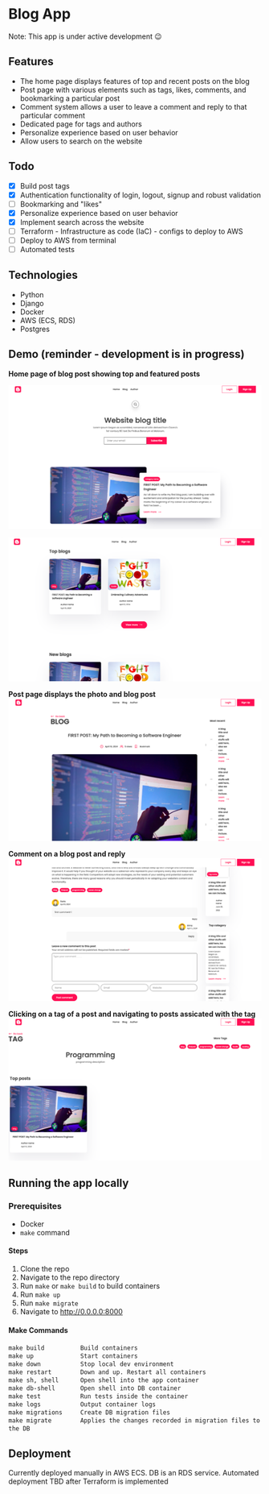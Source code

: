 # Blog App

Note: This app is under active development :wink:

## Features
- The home page displays features of top and recent posts on the blog
- Post page with various elements such as tags, likes, comments, and bookmarking a particular post
- Comment system allows a user to leave a comment and reply to that particular comment
- Dedicated page for tags and authors
- Personalize experience based on user behavior
- Allow users to search on the website

## Todo
- [x] Build post tags
- [x] Authentication functionality of login, logout, signup and robust validation
- [ ] Bookmarking and "likes"
- [x] Personalize experience based on user behavior
- [x] Implement search across the website
- [ ] Terraform - Infrastructure as code (IaC) - configs to deploy to AWS
- [ ] Deploy to AWS from terminal
- [ ] Automated tests

## Technologies
- Python
- Django
- Docker
- AWS (ECS, RDS)
- Postgres

## Demo (reminder - development is in progress)
**Home page of blog post showing top and featured posts**

![Home Page](img/home.png)

![Home Page half](img/home-features.png)

**Post page displays the photo and blog post**
![Post page](img/blog-post.png)

**Comment on a blog post and reply**
![Post Page half](img/comment.png)

**Clicking on a tag of a post and navigating to posts assicated with the tag**
![Tag Page](img/tags.png)

## Running the app locally

### Prerequisites
- Docker
- `make` command

#### Steps
1. Clone the repo
1. Navigate to the repo directory
1. Run `make` or `make build` to build containers
1. Run `make up`
1. Run `make migrate`
1. Navigate to http://0.0.0.0:8000

#### Make Commands
```
make build          Build containers
make up             Start containers
make down           Stop local dev environment
make restart        Down and up. Restart all containers
make sh, shell      Open shell into the app container
make db-shell       Open shell into DB container
make test           Run tests inside the container
make logs           Output container logs
make migrations     Create DB migration files
make migrate        Applies the changes recorded in migration files to the DB
```

## Deployment
Currently deployed manually in AWS ECS. DB is an RDS service.
Automated deployment TBD after Terraform is implemented
